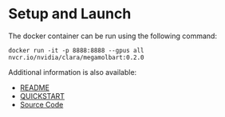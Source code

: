 # Setup and Launch

The docker container can be run using the following command:

```
docker run -it -p 8888:8888 --gpus all nvcr.io/nvidia/clara/megamolbart:0.2.0
```

Additional information is also available:
- [README](../README.md)
- [QUICKSTART](../QUICKSTART.md)
- [Source Code](https://github.com/clara-parabricks/NeMo_MegaMolBART/tree/v0.2.0)
